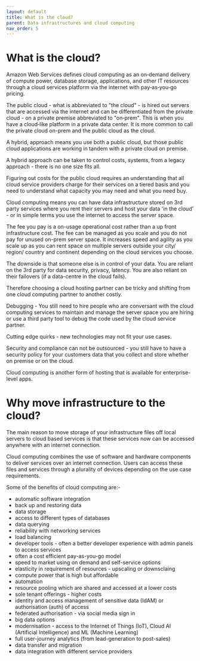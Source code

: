 ```yaml
---
layout: default
title: What is the cloud?
parent: Data infrastructures and cloud computing
nav_order: 5
---
```

 
# What is the cloud?

Amazon Web Services defines cloud computing as an on‑demand delivery of compute power, database storage, applications, and other IT resources through a cloud services platform via the internet with pay‑as‑you‑go pricing.

The public cloud - what is abbreviated to "the cloud" - is hired out servers that are accessed via the internet and can be differentiated from the private cloud - on a private premise abbreviated to "on‑prem". This is when you have a cloud‑like platform in a private data center. It is more common to call the private cloud on-prem and the public cloud as the cloud.
  
A hybrid, approach means you use both a public cloud, but those public cloud applications are working in tandem with a private cloud on premise.

A hybrid approach can be taken to control costs, systems, from a legacy approach - there is no one size fits all.

Figuring out costs for the public cloud requires an understanding that all cloud service providers charge for their services on a tiered basis and you need to understand what capacity you may need and what you need buy.

Cloud computing means you can have data infrastructure stored on 3rd party services where you rent their servers and host your data 'in the cloud' - or in simple terms you use the internet to access the server space.

The fee you pay is a on-usage operational cost rather than a up front infrastructure cost. The fee can be managed as you scale and you do not pay for unused on-prem server space. It increases speed and agility as you scale up as you can rent space on multiple servers outside your city/ region/ country and continent depending on the cloud services you choose.

The downside is that someone else is in control of your data. You are reliant on the 3rd party for data security, privacy, latency. You are also reliant on their failovers (if a data-centre in the cloud fails).

Therefore choosing a cloud hosting partner can be tricky and shifting from one cloud computing partner to another costly.

Debugging - You still need to hire people who are conversant with the cloud computing services to maintain and manage the server space you are hiring or use a third party tool to debug the code used by the cloud service partner.

Cutting edge quirks - new technologies may not fit your use cases.

Security and compliance can not be outsourced - you still have to have a security policy for your customers data that you collect and store whether on premise or on the cloud.

Cloud computing is another form of hosting that is available for enterprise-level apps.

# Why move infrastructure to the cloud?

The main reason to move storage of your infrastructure files off local servers to cloud based services is that these services now can be accessed anywhere with an internet connection.

Cloud computing combines the use of software and hardware components to deliver services over an internet connection. Users can access these files and services through a plurality of devices depending on the use case requirements. 

Some of the benefits of cloud computing are:-

- automatic software integration
- back up and restoring data
- data storage
- access to different types of databases
- data querying
- reliability with networking services
- load balancing
- developer tools - often a better developer experience with admin panels to access services
- often a cost efficient pay-as-you-go model
- speed to market using on demand and self-service options
- elasticity in requirement of resources - upscaling or downsclaing
- compute power that is high but affordable
- automation
- resource pooling which are shared and accessed at a lower costs
- sole tenant offerings - higher costs
- identity and access management of sensitive data (IdAM) or authorisation (auth) of access
- federated authorisation - via social media sign in
- big data options
- modernisation - access to the Internet of Things (IoT), Cloud AI (Artificial Intelligence) and ML (Machine Learning)
- full user-journey analytics (from lead-generation to post-sales)
- data transfer and migration
- data integration with different service providers
